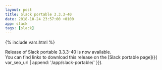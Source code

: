 ```yaml
---
layout: post
title: Slack portable 3.3.3-40
date: 2018-10-24 23:57:00 +0100
app: slack
tags: [slack]
---
```

{% include vars.html %}

Release of Slack portable 3.3.3-40 is now available.<br />
You can find links to download this release on the [Slack portable page]({{ var_seo_url | append: '/app/slack-portable/' }}).